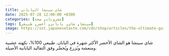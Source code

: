 ```yaml
---
title: شاي سينشا الياباني
date: 2025-07-28 12:00:00 +0300
categories: [مشروبات, صحة]
tags: [سينشا, شاي, ياباني, أخضر, طبيعي]
image: https://int.japanesetaste.com/cdn/shop/articles/the-ultimate-guide-to-sencha-green-tea-japanese-taste.jpg
---
```


شاي سينشا هو الشاي الأخضر الأكثر شهرة في اليابان. طبيعي 100%، نكهته عشبية ومنعشة ويُزرع ويُحضّر وفق التقاليد اليابانية الأصيلة. 